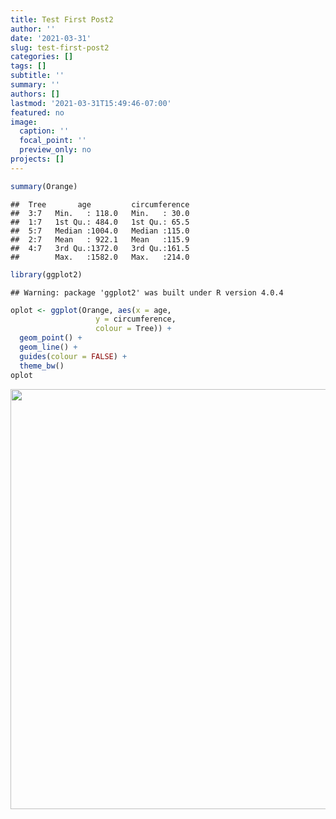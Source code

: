 ```yaml
---
title: Test First Post2
author: ''
date: '2021-03-31'
slug: test-first-post2
categories: []
tags: []
subtitle: ''
summary: ''
authors: []
lastmod: '2021-03-31T15:49:46-07:00'
featured: no
image:
  caption: ''
  focal_point: ''
  preview_only: no
projects: []
---
```


```r
summary(Orange)
```

```
##  Tree       age         circumference  
##  3:7   Min.   : 118.0   Min.   : 30.0  
##  1:7   1st Qu.: 484.0   1st Qu.: 65.5  
##  5:7   Median :1004.0   Median :115.0  
##  2:7   Mean   : 922.1   Mean   :115.9  
##  4:7   3rd Qu.:1372.0   3rd Qu.:161.5  
##        Max.   :1582.0   Max.   :214.0
```


```r
library(ggplot2)
```

```
## Warning: package 'ggplot2' was built under R version 4.0.4
```

```r
oplot <- ggplot(Orange, aes(x = age, 
                   y = circumference, 
                   colour = Tree)) +
  geom_point() +
  geom_line() +
  guides(colour = FALSE) +
  theme_bw()
oplot
```

<img src="{{< blogdown/postref >}}index_files/figure-html/unnamed-chunk-2-1.png" width="672" />
















